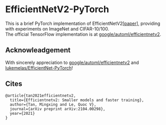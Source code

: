 # EfficientNetV2-PyTorch
This is a brief PyTorch implementation of EfficientNetV2[[paper](https://arxiv.org/abs/2104.00298)], providing with experiments on ImageNet and CIFAR-10/100.  
The official TensorFlow implementation is at [google/automl/efficientnetv2](https://github.com/google/automl/tree/master/efficientnetv2).  



## Acknowleadgement
With sincerely appreciation to [google/automl/efficientnetv2](https://github.com/google/automl/tree/master/efficientnetv2) and [lukemelas/EfficientNet-PyTorch](https://github.com/lukemelas/EfficientNet-PyTorch)!
## Cites
```
@article{tan2021efficientnetv2,
  title={Efficientnetv2: Smaller models and faster training},
  author={Tan, Mingxing and Le, Quoc V},
  journal={arXiv preprint arXiv:2104.00298},
  year={2021}
}
```
